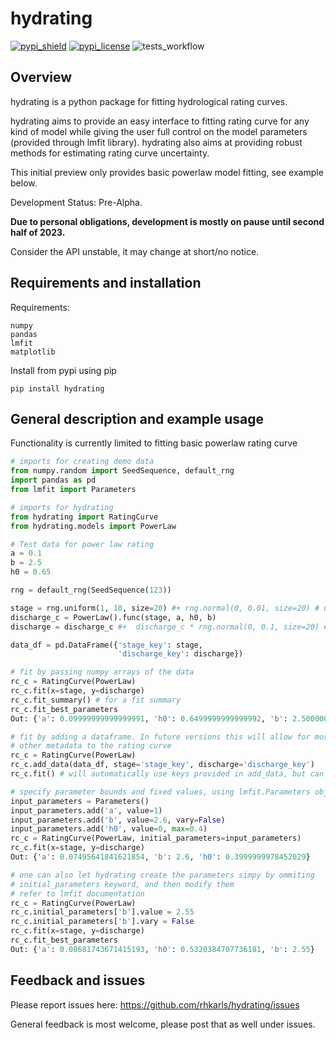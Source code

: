 # hydrating

[![pypi_shield](https://img.shields.io/pypi/v/hydrating.svg)](https://pypi.org/project/hydrating/)
[![pypi_license](https://badgen.net/pypi/license/hydrating/)](https://pypi.org/project/hydrating/)
![tests_workflow](https://github.com/rhkarls/hydrating/actions/workflows/run_flake8_pytest.yml/badge.svg)

## Overview
hydrating is a python package for fitting hydrological rating curves. 

hydrating aims to provide an easy interface to fitting rating curve for any 
kind of model while giving the user full control on the model parameters 
(provided through lmfit library). hydrating also aims at providing robust methods 
for estimating rating curve uncertainty.

This initial preview only provides basic powerlaw model fitting, see example below. 

Development Status: Pre-Alpha. 

**Due to personal obligations, development is mostly on pause until second half of 2023.**

Consider the API unstable, it may change at short/no notice.

## Requirements and installation

Requirements:

    numpy
	pandas
    lmfit
    matplotlib

Install from pypi using pip

    pip install hydrating

## General description and example usage
Functionality is currently limited to fitting basic powerlaw rating curve


```python
# imports for creating demo data
from numpy.random import SeedSequence, default_rng
import pandas as pd
from lmfit import Parameters

# imports for hydrating
from hydrating import RatingCurve
from hydrating.models import PowerLaw 

# Test data for power law rating
a = 0.1
b = 2.5
h0 = 0.65

rng = default_rng(SeedSequence(123))

stage = rng.uniform(1, 10, size=20) #+ rng.normal(0, 0.01, size=20) # uncomment for stage with some noise
discharge_c = PowerLaw().func(stage, a, h0, b)
discharge = discharge_c #+  discharge_c * rng.normal(0, 0.1, size=20) # uncomment for discharge with some noise

data_df = pd.DataFrame({'stage_key': stage,
                        'discharge_key': discharge})

# fit by passing numpy arrays of the data
rc_c = RatingCurve(PowerLaw)
rc_c.fit(x=stage, y=discharge)
rc_c.fit_summary() # for a fit summary
rc_c.fit_best_parameters
Out: {'a': 0.09999999999999991, 'h0': 0.6499999999999992, 'b': 2.5000000000000004}

# fit by adding a dataframe. In future versions this will allow for more options adding 
# other metadata to the rating curve
rc_c = RatingCurve(PowerLaw)
rc_c.add_data(data_df, stage='stage_key', discharge='discharge_key')
rc_c.fit() # will automatically use keys provided in add_data, but can also pass other keys here

# specify parameter bounds and fixed values, using lmfit.Parameters objects
input_parameters = Parameters()
input_parameters.add('a', value=1)
input_parameters.add('b', value=2.6, vary=False)
input_parameters.add('h0', value=0, max=0.4)
rc_c = RatingCurve(PowerLaw, initial_parameters=input_parameters)
rc_c.fit(x=stage, y=discharge)
Out: {'a': 0.07495641841621854, 'b': 2.6, 'h0': 0.3999999978452029}

# one can also let hydrating create the parameters simpy by ommiting
# initial_parameters keyword, and then modify them
# refer to lmfit documentation
rc_c = RatingCurve(PowerLaw)
rc_c.initial_parameters['b'].value = 2.55
rc_c.initial_parameters['b'].vary = False
rc_c.fit(x=stage, y=discharge)
rc_c.fit_best_parameters
Out: {'a': 0.08681743671415193, 'h0': 0.5320384707736181, 'b': 2.55}

```

## Feedback and issues

Please report issues here: https://github.com/rhkarls/hydrating/issues

General feedback is most welcome, please post that as well under issues.

